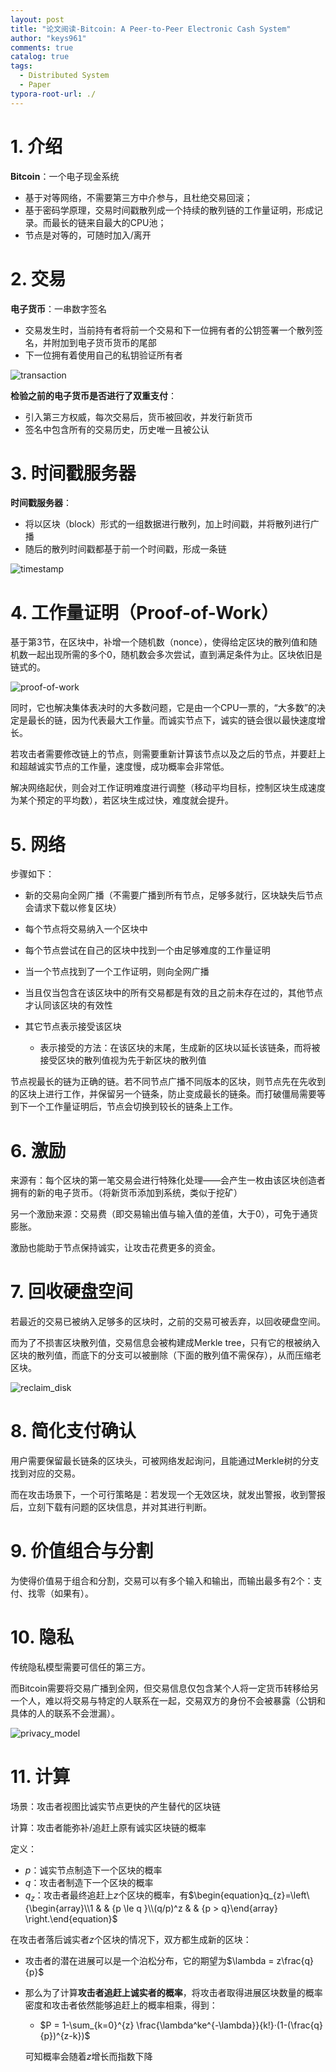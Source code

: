 ```yaml
---
layout: post
title: "论文阅读-Bitcoin: A Peer-to-Peer Electronic Cash System"
author: "keys961"
comments: true
catalog: true
tags:
  - Distributed System
  - Paper
typora-root-url: ./
---
```


# 1. 介绍

**Bitcoin**：一个电子现金系统

- 基于对等网络，不需要第三方中介参与，且杜绝交易回滚；
- 基于密码学原理，交易时间戳散列成一个持续的散列链的工作量证明，形成记录。而最长的链来自最大的CPU池；
- 节点是对等的，可随时加入/离开

# 2. 交易

**电子货币**：一串数字签名

- 交易发生时，当前持有者将前一个交易和下一位拥有者的公钥签署一个散列签名，并附加到电子货币货币的尾部
- 下一位拥有着使用自己的私钥验证所有者

![transaction](http://i63.tinypic.com/295ab9l.jpg)

**检验之前的电子货币是否进行了双重支付**：

- 引入第三方权威，每次交易后，货币被回收，并发行新货币
- 签名中包含所有的交易历史，历史唯一且被公认

# 3. 时间戳服务器

**时间戳服务器**：

- 将以区块（block）形式的一组数据进行散列，加上时间戳，并将散列进行广播
- 随后的散列时间戳都基于前一个时间戳，形成一条链

![timestamp](http://i66.tinypic.com/29gcq34.jpg)

# 4. 工作量证明（Proof-of-Work）

基于第3节，在区块中，补增一个随机数（nonce），使得给定区块的散列值和随机数一起出现所需的多个0，随机数会多次尝试，直到满足条件为止。区块依旧是链式的。

![proof-of-work](http://i65.tinypic.com/35349wz.jpg)

同时，它也解决集体表决时的大多数问题，它是由一个CPU一票的，“大多数”的决定是最长的链，因为代表最大工作量。而诚实节点下，诚实的链会很以最快速度增长。

若攻击者需要修改链上的节点，则需要重新计算该节点以及之后的节点，并要赶上和超越诚实节点的工作量，速度慢，成功概率会非常低。

解决网络起伏，则会对工作证明难度进行调整（移动平均目标，控制区块生成速度为某个预定的平均数），若区块生成过快，难度就会提升。

# 5. 网络

步骤如下：

- 新的交易向全网广播（不需要广播到所有节点，足够多就行，区块缺失后节点会请求下载以修复区块）

- 每个节点将交易纳入一个区块中

- 每个节点尝试在自己的区块中找到一个由足够难度的工作量证明

- 当一个节点找到了一个工作证明，则向全网广播

- 当且仅当包含在该区块中的所有交易都是有效的且之前未存在过的，其他节点才认同该区块的有效性

- 其它节点表示接受该区块

  - 表示接受的方法：在该区块的末尾，生成新的区块以延长该链条，而将被接受区块的散列值视为先于新区块的散列值

节点视最长的链为正确的链。若不同节点广播不同版本的区块，则节点先在先收到的区块上进行工作，并保留另一个链条，防止变成最长的链条。而打破僵局需要等到下一个工作量证明后，节点会切换到较长的链条上工作。

# 6. 激励

来源有：每个区块的第一笔交易会进行特殊化处理——会产生一枚由该区块创造者拥有的新的电子货币。（将新货币添加到系统，类似于挖矿）

另一个激励来源：交易费（即交易输出值与输入值的差值，大于0），可免于通货膨胀。

激励也能助于节点保持诚实，让攻击花费更多的资金。

# 7. 回收硬盘空间

若最近的交易已被纳入足够多的区块时，之前的交易可被丢弃，以回收硬盘空间。

而为了不损害区块散列值，交易信息会被构建成Merkle tree，只有它的根被纳入区块的散列值，而底下的分支可以被删除（下面的散列值不需保存），从而压缩老区块。

![reclaim_disk](http://i65.tinypic.com/2a91vfd.jpg)

# 8. 简化支付确认

用户需要保留最长链条的区块头，可被网络发起询问，且能通过Merkle树的分支找到对应的交易。

而在攻击场景下，一个可行策略是：若发现一个无效区块，就发出警报，收到警报后，立刻下载有问题的区块信息，并对其进行判断。

# 9. 价值组合与分割

为使得价值易于组合和分割，交易可以有多个输入和输出，而输出最多有2个：支付、找零（如果有）。

# 10. 隐私

传统隐私模型需要可信任的第三方。

而Bitcoin需要将交易广播到全网，但交易信息仅包含某个人将一定货币转移给另一个人，难以将交易与特定的人联系在一起，交易双方的身份不会被暴露（公钥和具体的人的联系不会泄漏）。

![privacy_model](http://i66.tinypic.com/2mch8gy.jpg)

# 11. 计算

场景：攻击者视图比诚实节点更快的产生替代的区块链

计算：攻击者能弥补/追赶上原有诚实区块链的概率

定义：

- $p$：诚实节点制造下一个区块的概率
- $q$：攻击者制造下一个区块的概率
- $q_{z}$：攻击者最终追赶上$z$个区块的概率，有$\begin{equation}q_{z}=\left\{\begin{array}\\1 & & {p \le q }\\(q/p)^z & & {p > q}\end{array} \right.\end{equation}$

在攻击者落后诚实者$z$个区块的情况下，双方都生成新的区块：

- 攻击者的潜在进展可以是一个泊松分布，它的期望为$\lambda = z\frac{q}{p}$

- 那么为了计算**攻击者追赶上诚实者的概率**，将攻击者取得进展区块数量的概率密度和攻击者依然能够追赶上的概率相乘，得到：
  - $P = 1-\sum_{k=0}^{z} \frac{\lambda^ke^{-\lambda}}{k!}·(1-(\frac{q}{p})^{z-k})$

  可知概率会随着$z$增长而指数下降





